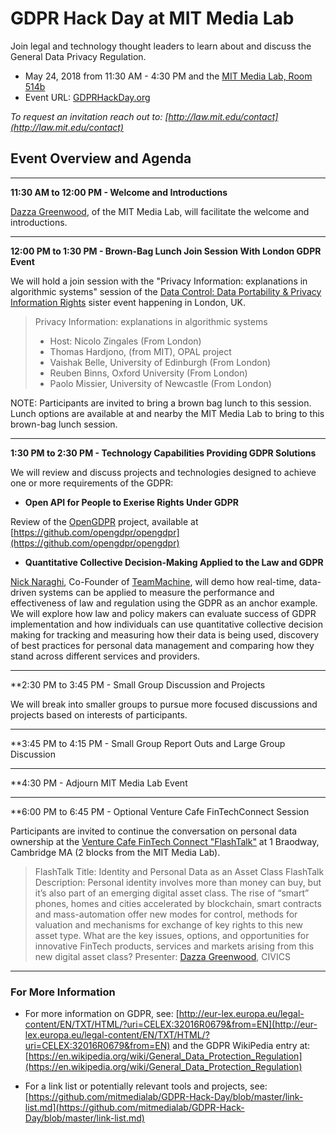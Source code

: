 # GDPR Hack Day at MIT Media Lab

Join legal and technology thought leaders to learn about and discuss the General Data Privacy Regulation.  

* May 24, 2018 from 11:30 AM - 4:30 PM and the [MIT Media Lab, Room 514b](https://www.media.mit.edu/contact/directions.html)
* Event URL: [GDPRHackDay.org](http://gdprhackday.org)

*To request an invitation reach out to: [http://law.mit.edu/contact](http://law.mit.edu/contact)*

## Event Overview and Agenda

--------------------

**11:30 AM to 12:00 PM - Welcome and Introductions**

[Dazza Greenwood](http://law.mit.edu/dazza), of the MIT Media Lab, will facilitate the welcome and introductions.

--------------------

**12:00 PM to 1:30 PM - Brown-Bag Lunch Join Session With London GDPR Event**

We will hold a join session with the "Privacy Information: explanations in algorithmic systems"
 session of the [Data Control: Data Portability & Privacy Information Rights](https://www.eventbrite.co.uk/e/data-control-data-portability-privacy-information-rights-tickets-43312231049) sister event happening in London, UK.
 
> Privacy Information: explanations in algorithmic systems
> * Host: Nicolo Zingales (From London)
> * Thomas Hardjono, (from MIT), OPAL project
> * Vaishak Belle, University of Edinburgh (From London)
> * Reuben Binns, Oxford University (From London)
> * Paolo Missier, University of Newcastle (From London)
 
NOTE: Participants are invited to bring a brown bag lunch to this session.  Lunch options are available at and nearby the MIT Media Lab to bring to this brown-bag lunch session.  

--------------------

**1:30 PM to 2:30 PM - Technology Capabilities Providing GDPR Solutions**

We will review and discuss projects and technologies designed to achieve one or more requirements of the GDPR:

* **Open API for People to Exerise Rights Under GDPR**

Review of the [OpenGDPR](https://opengdpr.org) project, available at [https://github.com/opengdpr/opengdpr](https://github.com/opengdpr/opengdpr)

* **Quantitative Collective Decision-Making Applied to the Law and GDPR**

[Nick Naraghi](https://www.linkedin.com/in/nicknaraghi), Co-Founder of [TeamMachine](http://TeamMachine.ai), will demo how real-time, data-driven systems can be applied to measure the performance and effectiveness of law and regulation using the GDPR as an anchor example.  We will explore how law and policy makers can evaluate success of GDPR implementation and how individuals can use quantitative collective decision making for tracking and measuring how their data is being used, discovery of best practices for personal data management and comparing how they stand across different services and providers.  

--------------------

**2:30 PM to 3:45 PM - Small Group Discussion and Projects

We will break into smaller groups to pursue more focused discussions and projects based on interests of participants.

--------------------

**3:45 PM to 4:15 PM - Small Group Report Outs and Large Group Discussion

--------------------

**4:30 PM - Adjourn MIT Media Lab Event

----------

**6:00 PM to 6:45 PM - Optional Venture Cafe FinTechConnect Session

Participants are invited to continue the conversation on personal data ownership at the [Venture Cafe FinTech Connect "FlashTalk"](http://vencaf.org/fintechconnect) at 1 Braodway, Cambridge MA (2 blocks from the MIT Media Lab).  

> FlashTalk Title: Identity and Personal Data as an Asset Class 
> FlashTalk Description: Personal identity involves more than money can buy, but it’s also part of an emerging digital asset class. The rise of “smart” phones, homes and cities accelerated by blockchain, smart contracts and mass-automation offer new modes for control, methods for valuation and mechanisms for exchange of key rights to this new asset type. What are the key issues, options, and opportunities for innovative FinTech products, services and markets arising from this new digital asset class?
> Presenter: [Dazza Greenwood](http://dazzagreenwood.com), CIVICS

-------

### For More Information

* For more information on GDPR, see: [http://eur-lex.europa.eu/legal-content/EN/TXT/HTML/?uri=CELEX:32016R0679&from=EN](http://eur-lex.europa.eu/legal-content/EN/TXT/HTML/?uri=CELEX:32016R0679&from=EN) and the GDPR WikiPedia entry at: [https://en.wikipedia.org/wiki/General_Data_Protection_Regulation](https://en.wikipedia.org/wiki/General_Data_Protection_Regulation)

* For a link list or potentially relevant tools and projects, see: [https://github.com/mitmedialab/GDPR-Hack-Day/blob/master/link-list.md](https://github.com/mitmedialab/GDPR-Hack-Day/blob/master/link-list.md)

